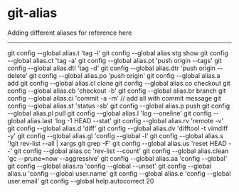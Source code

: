 # git-alias
Adding different aliases for reference here

-----------------------------------------
git config --global alias.t 'tag -l'
git config --global alias.stg show
git config --global alias.ct 'tag -a'
git config --global alias.pt 'push origin --tags'
git config --global alias.dtl 'tag -d'
git config --global alias.dtr 'push origin --delete'
git config --global alias.po 'push origin'
git config --global alias.a add
git config --global alias.cl clone
git config --global alias.co checkout
git config --global alias.cb 'checkout -b'
git config --global alias.br branch
git config --global alias.ci 'commit -a -m' // add all with commit message
git config --global alias.st 'status -sb'
git config --global alias.p push
git config --global alias.pl pull
git config --global alias.l 'log --oneline'
git config --global alias.last 'log -1 HEAD --stat'
git config --global alias.rv 'remote -v'
git config --global alias.d 'diff'
git config --global alias.dv 'difftool -t vimdiff -y'
git config --global alias.gl 'config --global -l'
git config --global alias.s '!git rev-list --all | xargs git grep -F'
git config --global alias.us 'reset HEAD --'
git config --global alias.cc 'rev-list --count'
git config --global alias.clean 'gc --prune=now --aggressive'
git config --global alias.aa 'config --global'
git config --global alias.ra 'config --global --unset'
git config --global alias.u 'config --global user.name'
git config --global alias.e 'config --global user.email'
git config --global help.autocorrect 20
